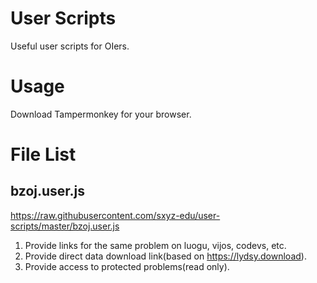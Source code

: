 # User Scripts

Useful user scripts for OIers.

# Usage

Download Tampermonkey for your browser.

# File List

## bzoj.user.js

<https://raw.githubusercontent.com/sxyz-edu/user-scripts/master/bzoj.user.js>

1. Provide links for the same problem on luogu, vijos, codevs, etc.
2. Provide direct data download link(based on <https://lydsy.download>).
3. Provide access to protected problems(read only).


